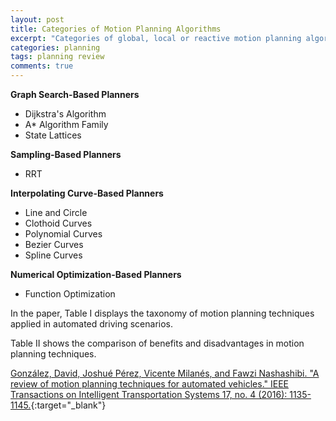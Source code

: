 ```yaml
---
layout: post
title: Categories of Motion Planning Algorithms
excerpt: "Categories of global, local or reactive motion planning algorithms."
categories: planning
tags: planning review
comments: true
---
```


**Graph Search-Based Planners**
- Dijkstra's Algorithm
- A* Algorithm Family
- State Lattices

**Sampling-Based Planners**
- RRT

**Interpolating Curve-Based Planners**
- Line and Circle
- Clothoid Curves
- Polynomial Curves
- Bezier Curves
- Spline Curves

**Numerical Optimization-Based Planners**
- Function Optimization

In the paper, Table I displays the taxonomy of motion planning techniques applied in automated driving scenarios.

Table II shows the comparison of benefits and disadvantages in motion planning techniques.

[González, David, Joshué Pérez, Vicente Milanés, and Fawzi Nashashibi. "A review of motion planning techniques for automated vehicles." IEEE Transactions on Intelligent Transportation Systems 17, no. 4 (2016): 1135-1145.](https://ieeexplore.ieee.org/abstract/document/7339478){:target="_blank"}